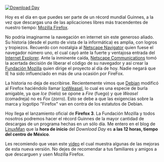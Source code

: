 
<a href="http://www.spreadfirefox.com/node&id=0&t=282"><img class="img-responsive" src="http://www.spreadfirefox.com/files/images/affiliates_banners/468x60_dday_es.png" alt="Download Day"></a>

Hoy es el día en que puedes ser parte de un récord mundial Guinnes, a la vez que descargas una de las aplicaciones libres más tracendentes de nuestro tiempo: [Mozilla Firefox](http://www.mozilla.com/).

No podría imaginarme la navegación en internet sin este generoso aliado. Su historia (desde el punto de vista de la informática) es amplia, con logros y tropiezos. Recuerdo con nostalgia al [Netscape Navigator](http://es.wikipedia.org/wiki/Netscape_Navigator) quien fuese el navegador número uno, el cual cayó ante la fuerte y ventajosa entrada del [Internet Explorer](http://es.wikipedia.org/wiki/Internet_Explorer). Ante la inminente caída, [Netscape Communications](http://es.wikipedia.org/wiki/Netscape_Communications) tomó la acertada decisión de liberar el código de su navegador y así crear la [Fundación Mozilla](http://es.wikipedia.org/wiki/Fundación_Mozilla) quien dirige el proyecto al día de hoy. Nadie negará que IE ha sido influenciado en más de una ocasión por FireFox.

La historia no deja de escribirse. Recientemente vimos que [Debian](http://www.debian.org/) modificó al Firefox haciéndolo llamar [IceWeasel](http://es.wikipedia.org/wiki/IceWeasel), lo cual es una especie de burla amigable, ya que _Ice_ (hielo) se opone a _Fire_ (fuego) y que _Weasel_ (comadreja) no es _Fox_ (zorro). Esto se debe a que las exigencias sobre la marca y logotipo "Firefox" van en contra de los estatutos de Debian.

Hoy llega el lanzamiento oficial de **Firefox 3**. La Fundación Mozilla y todos nosotros podremos hacer el récord Guinnes de la mayor cantidad de descargas de un programa hechas en un sólo día. Me entero en el blog de [LinuxMan](http://linuxman.blogsome.com/) que la **hora de inicio** del _Download Day_ es **a las 12 horas, tiempo del centro de México**.

Les recomiendo que vean este [video](http://people.mozilla.com/~beltzner/overview-of-firefox3.swf) el cual muestra algunas de las mejoras de esta nueva versión. No dejes de recomendar a tus familiares y amigos a que descarguen y usen Mozilla Firefox.
